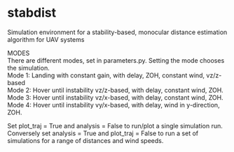 # stabdist
Simulation environment for a stability-based, monocular distance estimation algorithm for UAV systems 

MODES <br />
There are different modes, set in parameters.py. Setting the mode chooses the simulation. <br />
Mode 1: Landing with constant gain, with delay, ZOH, constant wind, vz/z-based <br />
Mode 2: Hover until instability vz/z-based, with delay, constant wind, ZOH. <br />
Mode 3: Hover until instability vz/x-based, with delay, constant wind, ZOH. <br />
Mode 4: Hover until instability vy/x-based, with delay, wind in y-direction, ZOH. <br />

Set plot_traj = True and analysis = False to run/plot a single simulation run. <br />
Conversely set analysis = True and plot_traj = False to run a set of simulations for a range of distances and wind speeds.
